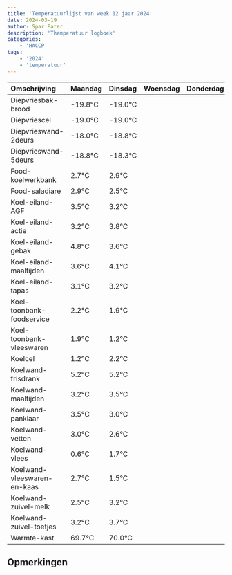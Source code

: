 ```yaml
---
title: 'Temperatuurlijst van week 12 jaar 2024'
date: 2024-03-19
author: Spar Pater
description: 'Themperatuur logboek'
categories:
    - 'HACCP'
tags:
    - '2024'
    - 'temperatuur'
---
```

|Omschrijving|Maandag|Dinsdag|Woensdag|Donderdag|Vrijdag|Zaterdag|Zondag|
|:---|:---|:---|:---|:---|:---|:---|:---|
|Diepvriesbak-brood|-19.8°C|-19.0°C| | | | | |
|Diepvriescel|-19.0°C|-19.0°C| | | | | |
|Diepvrieswand-2deurs|-18.0°C|-18.8°C| | | | | |
|Diepvrieswand-5deurs|-18.8°C|-18.3°C| | | | | |
|Food-koelwerkbank|2.7°C|2.9°C| | | | | |
|Food-saladiare|2.9°C|2.5°C| | | | | |
|Koel-eiland-AGF|3.5°C|3.2°C| | | | | |
|Koel-eiland-actie|3.2°C|3.8°C| | | | | |
|Koel-eiland-gebak|4.8°C|3.6°C| | | | | |
|Koel-eiland-maaltijden|3.6°C|4.1°C| | | | | |
|Koel-eiland-tapas|3.1°C|3.2°C| | | | | |
|Koel-toonbank-foodservice|2.2°C|1.9°C| | | | | |
|Koel-toonbank-vleeswaren|1.9°C|1.2°C| | | | | |
|Koelcel|1.2°C|2.2°C| | | | | |
|Koelwand-frisdrank|5.2°C|5.2°C| | | | | |
|Koelwand-maaltijden|3.2°C|3.5°C| | | | | |
|Koelwand-panklaar|3.5°C|3.0°C| | | | | |
|Koelwand-vetten|3.0°C|2.6°C| | | | | |
|Koelwand-vlees|0.6°C|1.7°C| | | | | |
|Koelwand-vleeswaren-en-kaas|2.7°C|1.5°C| | | | | |
|Koelwand-zuivel-melk|2.5°C|3.2°C| | | | | |
|Koelwand-zuivel-toetjes|3.2°C|3.7°C| | | | | |
|Warmte-kast|69.7°C|70.0°C| | | | | |

## Opmerkingen


